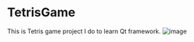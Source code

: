 # TetrisGame

This is Tetris game project I do to learn Qt framework.
![image](https://github.com/user-attachments/assets/ffc609fa-2db6-4740-af46-a4d8a5fdf64e)
